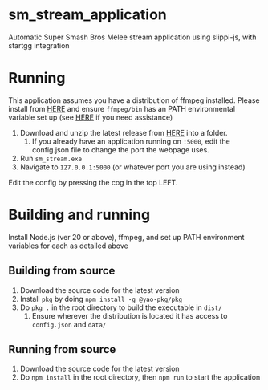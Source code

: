 # sm_stream_application
Automatic Super Smash Bros Melee stream application using slippi-js, with startgg integration

# Running
This application assumes you have a distribution of ffmpeg installed. Please install from [HERE](https://www.ffmpeg.org/) and ensure `ffmpeg/bin` has an PATH environmental variable set up (see [HERE](https://www.architectryan.com/2018/03/17/add-to-the-path-on-windows-10/) if you need assistance)
1. Download and unzip the latest release from [HERE](https://github.com/sheikchick/sm_stream/releases) into a folder.
    1. If you already have an application running on `:5000`, edit the config.json file to change the port the webpage uses.
2. Run `sm_stream.exe`
3. Navigate to `127.0.0.1:5000` (or whatever port you are using instead)

Edit the config by pressing the cog in the top LEFT.

# Building and running

Install Node.js (ver 20 or above), ffmpeg, and set up PATH environment variables for each as detailed above

## Building from source
1. Download the source code for the latest version
2. Install `pkg` by doing
```npm install -g @yao-pkg/pkg```
3. Do `pkg .` in the root directory to build the executable in `dist/`
    1. Ensure wherever the distribution is located it has access to `config.json` and `data/`

## Running from source
1. Download the source code for the latest version
2. Do `npm install` in the root directory, then `npm run` to start the application
